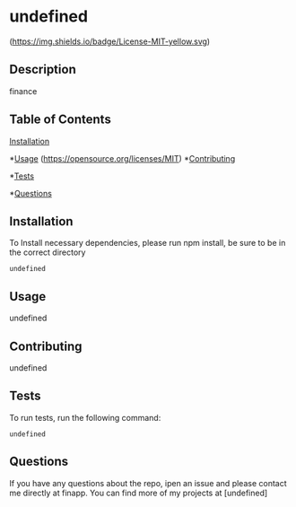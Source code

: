 # undefined
  (https://img.shields.io/badge/License-MIT-yellow.svg)

  ## Description
  finance

  ## Table of Contents

  [Installation](#installation)

  *[Usage](#usage)
  (https://opensource.org/licenses/MIT)
  *[Contributing](#contributing)

  *[Tests](#tests)

  *[Questions](#questions)

  ## Installation

  To Install necessary dependencies, please run npm install, be sure to be in the correct directory

  ```
  undefined
  ```

  ## Usage

  undefined



  ## Contributing

  undefined


  ## Tests

  To run tests, run the following command:

  ```
  undefined
  ```

  ## Questions
  
  If you have any questions about the repo, ipen an issue and please contact me directly at finapp. You can find more of my projects at [undefined]


